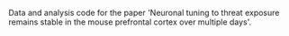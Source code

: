 Data and analysis code for the paper 'Neuronal tuning to threat exposure remains stable in the mouse prefrontal cortex over multiple days'. 
